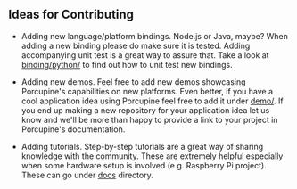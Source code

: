 ## Ideas for Contributing

* Adding new language/platform bindings. Node.js or Java, maybe? When adding a new binding please do make sure it
is tested. Adding accompanying unit test is a great way to assure that. Take a look at
[binding/python/](/binding/python) to find out how to unit test new bindings.

* Adding new demos. Feel free to add new demos showcasing Porcupine's capabilities on new platforms. Even better,
if you have a cool application idea using Porcupine feel free to add it under [demo/](/demo). If you end up making a new 
repository for your application idea let us know and we'll be more than happy to provide a link to your project in 
Porcupine's documentation.

* Adding tutorials. Step-by-step tutorials are a great way of sharing knowledge with the community. These are extremely
helpful especially when some hardware setup is involved (e.g. Raspberry Pi project). These can go under [docs]() directory. 

